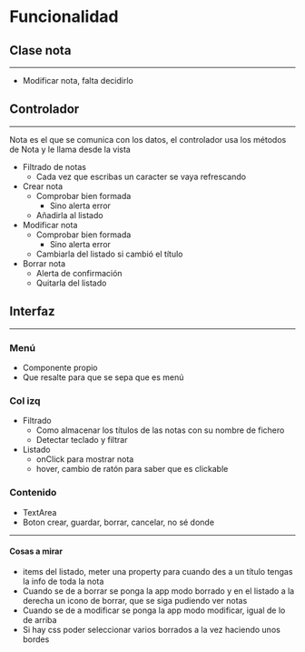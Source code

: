 # Funcionalidad

## Clase nota
-----------
- Modificar nota, falta decidirlo

## Controlador
---------------
Nota es el que se comunica con los datos, el controlador usa los métodos de Nota y le llama desde la vista
- Filtrado de notas
    - Cada vez que escribas un caracter se vaya refrescando
- Crear nota
    - Comprobar bien formada
        - Sino alerta error
    - Añadirla al listado
- Modificar nota
    - Comprobar bien formada
        - Sino alerta error
    - Cambiarla del listado si cambió el título
- Borrar nota
    - Alerta de confirmación
    - Quitarla del listado

## Interfaz
-------------
### Menú
- Componente propio
- Que resalte para que se sepa que es menú
### Col izq
- Filtrado
    - Como almacenar los títulos de las notas con su nombre de fichero
    - Detectar teclado y filtrar
- Listado
    - onClick para mostrar nota
    - hover, cambio de ratón para saber que es clickable
### Contenido
- TextArea
- Boton crear, guardar, borrar, cancelar, no sé donde

--------------
#### Cosas a mirar
- items del listado, meter una property para cuando des a un título tengas la info de toda la nota
- Cuando se de a borrar se ponga la app modo borrado y en el listado a la derecha un icono de borrar, que se siga pudiendo ver notas
- Cuando se de a modificar se ponga la app modo modificar, igual de lo de arriba
- Si hay css poder seleccionar varios borrados a la vez haciendo unos bordes




